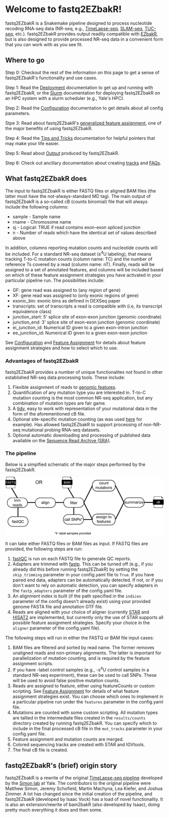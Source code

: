 # Welcome to fastq2EZbakR!

fastq2EZbakR is a Snakemake pipeline designed to process nucleotide recoding RNA-seq data (NR-seq, e.g., [TimeLapse-seq](https://www.nature.com/articles/nmeth.4582), [SLAM-seq](https://www.nature.com/articles/nmeth.4435), [TUC-seq](https://pubmed.ncbi.nlm.nih.gov/31768978/), etc.). fastq2EZbakR provides output readily compatible with [EZbakR](https://github.com/isaacvock/EZbakR), but is also designed to provide processed NR-seq data in a convenient form that you can work with as you see fit.

## Where to go

Step 0: Checkout the rest of the information on this page to get a sense of fastq2EZbakR's functionality and use cases.

Step 1: Read the [Deployment](deploy.md) documentation to get up and running with fastq2EZbakR, or the [Slurm](slurm.md) documentation for deploying fastq2EZbakR on an HPC system with a slurm scheduler (e.g., Yale's HPC).

Step 2: Read the [Configuration](configuration.md) documentation to get details about all config parameters.

Stpe 3: Read about fastq2EZbakR's [generalized feature assignment](features.md), one of the major benefits of using fastq2EZbakR.

Step 4: Read the [Tips and Tricks](tips.md) documentation for helpful pointers that may make your life easier.

Step 5: Read about [Output](output.md) produced by fastq2EZbakR.

Step 6: Check out ancillary documentation about creating [tracks](tracks.md) and [FAQs](faq.md).


## What fastq2EZbakR does

The input to fastq2EZbakR is either FASTQ files or aligned BAM files (the latter must have the not-always-standard MD tag). The main output of fastq2EZbakR is a so-called cB (counts binomial) file that will always include the following columns:

* sample - Sample name
* rname - Chromosome name
* sj - Logical: TRUE if read contains exon-exon spliced junction
* n - Number of reads which have the identical set of values described above

In addition, columns reporting mutation counts and nucleotide counts will be included. For a standard NR-seq dataset (s<sup>4</sup>U labeling), that means tracking T-to-C mutation counts (column name: TC) and the number of reference Ts covered by a read (column name: nT). Finally, reads will be assigned to a set of annotated features, and columns will be included based on which of these feature assignment strategies you have activated in your particular pipeline run. The possibilities include:

* GF: gene read was assigned to (any region of gene)
* XF: gene read was assigned to (only exonic regions of gene)
* exonic_bin: exonic bins as defined in DEXSeq paper
* transcripts: set of transcripts a read is compatible with (i.e, its transcript equivalence class)
* junction_start: 5' splice site of exon-exon junction (genomic coordinate)
* junction_end: 3' splice site of exon-exon junction (genomic coordinate)
* ei_junction_id: Numerical ID given to a given exon-intron junction
* ee_junction_id: Numerical ID given to a given exon-exon junction

See [Configuration](configuration.md) and [Feature Assignment](features.md) for details about feature assignment strategies and how to select which to use.

### Advantages of fastq2EZbakR

fastq2EZbakR provides a number of unique functionalites not found in other established NR-seq data processing tools. These include:

1. Flexible assignment of reads to [genomic features](features.md).
1. Quantification of any mutation type you are interested in. T-to-C mutation counting is the most common NR-seq application, but any combination of mutation types are fair game. 
1. A [tidy](https://vita.had.co.nz/papers/tidy-data.pdf), easy to work with representation of your mutational data in the form of the aforementioned cB file.
1. Optional site-specific mutation counting (as was used [here](https://acs.figshare.com/collections/Disulfide_Tethering_to_Map_Small_Molecule_Binding_Sites_Transcriptome-wide/7421963) for example). Has allowed fastq2EZbakR to support processing of non-NR-seq mutational probing RNA-seq datasets.
1. Optional automatic downloading and processing of published data available on the [Sequence Read Archive (SRA)](https://www.ncbi.nlm.nih.gov/sra/docs/).


### The pipeline

Below is a simplfied schematic of the major steps performed by the fastq2EZbakR. 

![pipeline](images/Simple_Pipeline.png)

It can take either FASTQ files or BAM files as input. If FASTQ files are provided, the following steps are run:

1. [fastQC](https://www.bioinformatics.babraham.ac.uk/projects/fastqc/) is run on each FASTQ file to generate QC reports. 
1. Adapters are trimmed with [fastp](https://github.com/OpenGene/fastp). This can be turned off (e.g., if you already did this before running fastq2EZbakR) by setting the `skip_trimming` parameter in your config.yaml file to `True`. If you have paired end data, adapters can be automatically detected. If not, or if you don't want to rely on automatic detection, you can specify adapters in the `fastp_adapters` parameter of the config.yaml file.
1. An alignment index is built (if the path specified in the `indices` parameter of the config doesn't already exist) using your provided genome FASTA file and annotation GTF file.
1. Reads are aligned with your choice of aligner (currently [STAR](https://github.com/alexdobin/STAR) and [HISAT2](https://github.com/DaehwanKimLab/hisat2) are implemented, but currently only the use of STAR supports all possible feature assignment strategies. Specify your choice in the `aligner` parameter of the config.yaml file).

The following steps will run in either the FASTQ or BAM file input cases: 

1. BAM files are filtered and sorted by read name. The former removes unaligned reads and non-primary alignments. The latter is important for parallelization of mutation counting, and is required by the feature assignment scripts.
1. If you have -label control samples (e.g., -s<sup>4</sup>U control samples in a standard NR-seq experiment), these can be used to call SNPs. These will be used to avoid false positive mutation counts.
1. Reads are assigned to feature, either using featureCounts or custom scripting. See [Feature Assignment](features.md) for details of what feature assignment strategies exist. You can choose which ones to implement in a particular pipeline run under the `features` parameter in the config.yaml file.
1. Mutations are counted with some custom scripting. All mutation types are tallied in the intermediate files created in the `results/counts` directory created by running fastq2EZbakR. You can specify which to include in the final processed cB file in the `mut_tracks` parameter in your config.yaml file.
1. Feature assignment and mutation counts are merged.
1. Colored sequencing tracks are created with STAR and IGVtools.
1. The final cB file is created.


## fastq2EZbakR's (brief) origin story

fastq2EZbakR is a rewrite of the original [TimeLapse-seq pipeline](https://bitbucket.org/mattsimon9/timelapse_pipeline/src/master/) developed by the [Simon lab](https://simonlab.yale.edu/) at Yale. The contributors to the original pipeline were Matthew Simon, Jeremy Schofield, Martin Machyna, Lea Kiefer, and Joshua Zimmer. A lot has changed since the initial creation of the pipeline, and fastq2EZbakR (developed by Isaac Vock) has a load of novel functionality. It is also an extension/rewrite of bam2bakR (also developed by Isaac), doing pretty much everything it does and then some.
